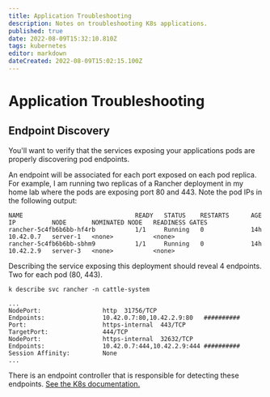 ```yaml
---
title: Application Troubleshooting
description: Notes on troubleshooting K8s applications.
published: true
date: 2022-08-09T15:32:10.810Z
tags: kubernetes
editor: markdown
dateCreated: 2022-08-09T15:02:15.100Z
---
```


# Application Troubleshooting

## Endpoint Discovery

You'll want to verify that the services exposing your applications pods are properly discovering pod endpoints. 

An endpoint will be associated for each port exposed on each pod replica. For example, I am running two replicas of a Rancher deployment in my home lab where the pods are exposing port 80 and 443. Note the pod IPs in the following output: 

```
NAME                               READY   STATUS    RESTARTS      AGE     IP          NODE       NOMINATED NODE   READINESS GATES
rancher-5c4fb6b6bb-hf4rb           1/1     Running   0             14h     10.42.0.7   server-1   <none>           <none>
rancher-5c4fb6b6bb-sbhm9           1/1     Running   0             14h     10.42.2.9   server-3   <none>           <none>
```

Describing the service exposing this deployment should reveal 4 endpoints. Two for each pod (80, 443). 

```
k describe svc rancher -n cattle-system

...
NodePort:                 http  31756/TCP
Endpoints:                10.42.0.7:80,10.42.2.9:80   ##########
Port:                     https-internal  443/TCP
TargetPort:               444/TCP
NodePort:                 https-internal  32632/TCP
Endpoints:                10.42.0.7:444,10.42.2.9:444 ##########
Session Affinity:         None
...
```

There is an endpoint controller that is responsible for detecting these endpoints. [See the K8s documentation.](https://kubernetes.io/docs/tasks/debug/debug-application/debug-service/#does-the-service-have-any-endpoints)
